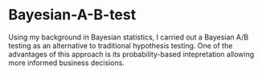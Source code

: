 # Bayesian-A-B-test
Using my background in Bayesian statistics, I carried out a Bayesian A/B testing as an alternative to traditional hypothesis testing. One of the advantages of this approach is its probability-based intepretation allowing more informed business decisions.
